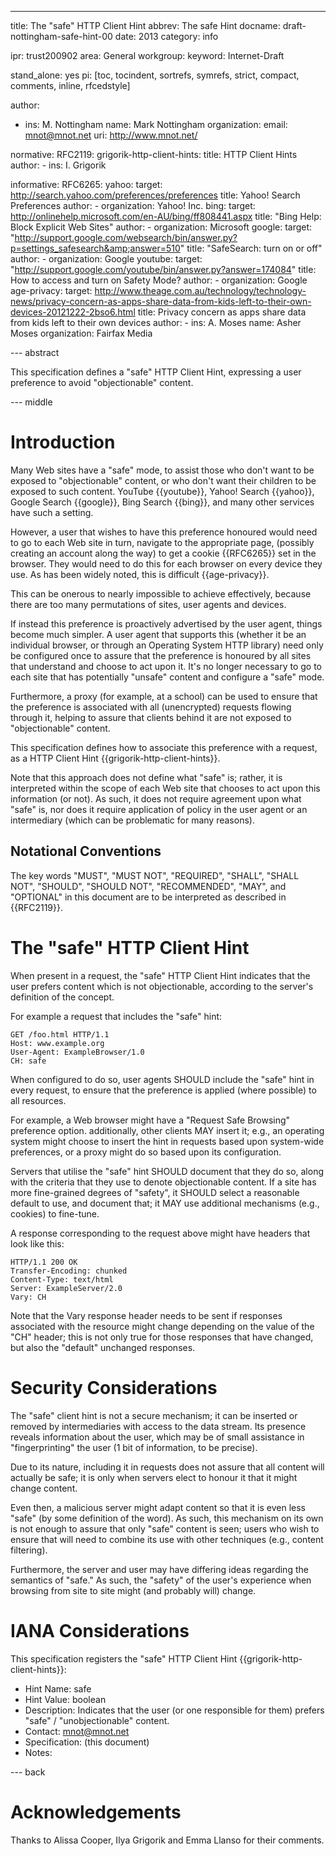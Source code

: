 ---
title: The "safe" HTTP Client Hint
abbrev: The safe Hint
docname: draft-nottingham-safe-hint-00
date: 2013
category: info

ipr: trust200902
area: General
workgroup: 
keyword: Internet-Draft

stand_alone: yes
pi: [toc, tocindent, sortrefs, symrefs, strict, compact, comments, inline, rfcedstyle]

author:
 -  ins: M. Nottingham
    name: Mark Nottingham
    organization: 
    email: mnot@mnot.net
    uri: http://www.mnot.net/

normative:
  RFC2119:
  grigorik-http-client-hints:
    title: HTTP Client Hints
    author:
      - ins: I. Grigorik
  
informative:
  RFC6265:
  yahoo: 
    target: http://search.yahoo.com/preferences/preferences
    title: Yahoo! Search Preferences
    author: 
      - organization: Yahoo! Inc.
  bing:
    target: http://onlinehelp.microsoft.com/en-AU/bing/ff808441.aspx
    title: "Bing Help: Block Explicit Web Sites"
    author:
      - organization: Microsoft
  google:
    target: "http://support.google.com/websearch/bin/answer.py?p=settings_safesearch&amp;answer=510"
    title: "SafeSearch: turn on or off"
    author:
     - organization: Google
  youtube:
    target: "http://support.google.com/youtube/bin/answer.py?answer=174084"
    title: How to access and turn on Safety Mode?
    author:
     - organization: Google
  age-privacy:
    target: http://www.theage.com.au/technology/technology-news/privacy-concern-as-apps-share-data-from-kids-left-to-their-own-devices-20121222-2bso6.html
    title: Privacy concern as apps share data from kids left to their own devices
    author:
     - ins: A. Moses
       name: Asher Moses
       organization: Fairfax Media


--- abstract

This specification defines a "safe" HTTP Client Hint, expressing a user
preference to avoid "objectionable" content.


--- middle

Introduction
============

Many Web sites have a "safe" mode, to assist those who don't want to be
exposed to "objectionable" content, or who don't want their children to be
exposed to such content. YouTube {{youtube}}, Yahoo! Search {{yahoo}}, Google
Search {{google}}, Bing Search {{bing}}, and many other services have such a
setting.

However, a user that wishes to have this preference honoured would need to go
to each Web site in turn, navigate to the appropriate page, (possibly creating
an account along the way) to get a cookie {{RFC6265}} set in the browser. They
would need to do this for each browser on every device they use. As has been
widely noted, this is difficult {{age-privacy}}.

This can be onerous to nearly impossible to achieve effectively, because there
are too many permutations of sites, user agents and devices.

If instead this preference is proactively advertised by the user agent, things
become much simpler. A user agent that supports this (whether it be an
individual browser, or through an Operating System HTTP library) need only be
configured once to assure that the preference is honoured by all sites that
understand and choose to act upon it. It's no longer necessary to go to each
site that has potentially "unsafe" content and configure a "safe" mode.

Furthermore, a proxy (for example, at a school) can be used to ensure that the
preference is associated with all (unencrypted) requests flowing through it,
helping to assure that clients behind it are not exposed to "objectionable"
content.

This specification defines how to associate this preference with a request,
as a HTTP Client Hint {{grigorik-http-client-hints}}.

Note that this approach does not define what "safe" is; rather, it is
interpreted within the scope of each Web site that chooses to act upon this
information (or not). As such, it does not require agreement upon what "safe"
is, nor does it require application of policy in the user agent or an 
intermediary (which can be problematic for many reasons).


Notational Conventions
----------------------

The key words "MUST", "MUST NOT", "REQUIRED", "SHALL", "SHALL NOT",
"SHOULD", "SHOULD NOT", "RECOMMENDED", "MAY", and "OPTIONAL" in this
document are to be interpreted as described in {{RFC2119}}.


The "safe" HTTP Client Hint
===========================

When present in a request, the "safe" HTTP Client Hint indicates that the
user prefers content which is not objectionable, according to the server's
definition of the concept. 

For example a request that includes the "safe" hint:

~~~
GET /foo.html HTTP/1.1
Host: www.example.org
User-Agent: ExampleBrowser/1.0
CH: safe
~~~

When configured to do so, user agents SHOULD include the "safe" hint in every
request, to ensure that the preference is applied (where possible) to all
resources.

For example, a Web browser might have a "Request Safe Browsing" preference
option. additionally, other clients MAY insert it; e.g., an operating system
might choose to insert the hint in requests based upon system-wide
preferences, or a proxy might do so based upon its configuration.

Servers that utilise the "safe" hint SHOULD document that they do so, along
with the criteria that they use to denote objectionable content. If a site
has more fine-grained degrees of "safety", it SHOULD select a reasonable
default to use, and document that; it MAY use additional mechanisms (e.g.,
cookies) to fine-tune.

A response corresponding to the request above might have headers that look
like this:

~~~
HTTP/1.1 200 OK
Transfer-Encoding: chunked
Content-Type: text/html
Server: ExampleServer/2.0
Vary: CH
~~~

Note that the Vary response header needs to be sent if responses associated
with the resource might change depending on the value of the "CH" header; 
this is not only true for those responses that have changed, but also the
"default" unchanged responses.


Security Considerations
=======================

The "safe" client hint is not a secure mechanism; it can be inserted or
removed by intermediaries with access to the data stream. Its presence reveals
information about the user, which may be of small assistance in
"fingerprinting" the user (1 bit of information, to be precise).

Due to its nature, including it in requests does not assure that all content
will actually be safe; it is only when servers elect to honour it that it 
might change content. 

Even then, a malicious server might adapt content so that it is even less
"safe" (by some definition of the word). As such, this mechanism on its own is
not enough to assure that only "safe" content is seen; users who wish to
ensure that will need to combine its use with other techniques (e.g., content
filtering).

Furthermore, the server and user may have differing ideas regarding the
semantics of "safe." As such, the "safety" of the user's experience when 
browsing from site to site might (and probably will) change. 


IANA Considerations
===================

This specification registers the "safe" HTTP Client Hint
{{grigorik-http-client-hints}}:

* Hint Name: safe
* Hint Value: boolean
* Description: Indicates that the user (or one responsible for them) prefers
  "safe" / "unobjectionable" content.
* Contact: mnot@mnot.net
* Specification: (this document)
* Notes: 


--- back

Acknowledgements
================

Thanks to Alissa Cooper, Ilya Grigorik and Emma Llanso for their comments.
